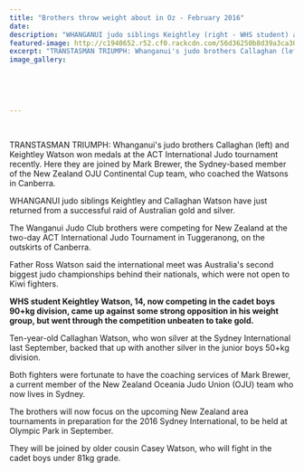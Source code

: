 ```yaml
---
title: "Brothers throw weight about in Oz - February 2016"
date: 
description: "WHANGANUI judo siblings Keightley (right - WHS student) and Callaghan Watson have just returned from a successful raid of Australian gold and silver, Wanganui Chronicle article on 26/2/16..."
featured-image: http://c1940652.r52.cf0.rackcdn.com/56d36250b8d39a3ca3000763/Keightley-Watson-medal-ACT-Int-Judo-T.-26.2.16.jpg
excerpt: "TRANSTASMAN TRIUMPH: Whanganui's judo brothers Callaghan (left) and Keightley Watson won medals at the ACT International Judo tournament recently. Here they are joined by Mark Brewer, the Sydney-based member of the New Zealand OJU Continental Cup team, who coached the Watsons in Canberra."
image_gallery:
    
    
    
    
    
---
```


<p>&nbsp;</p>
<p><span>TRANSTASMAN TRIUMPH: Whanganui's judo brothers Callaghan (left) and Keightley Watson won medals at the ACT International Judo tournament recently. Here they are joined by Mark Brewer, the Sydney-based member of the New Zealand OJU Continental Cup team, who coached the Watsons in Canberra.</span></p>
<p>WHANGANUI judo siblings Keightley and Callaghan Watson have just returned from a successful raid of Australian gold and silver.</p>
<p>The Wanganui Judo Club brothers were competing for New Zealand at the two-day ACT International Judo Tournament in Tuggeranong, on the outskirts of Canberra.</p>
<p>Father Ross Watson said the international meet was Australia's second biggest judo championships behind their nationals, which were not open to Kiwi fighters.</p>
<p><strong>WHS student Keightley Watson, 14, now competing in the cadet boys 90+kg division, came up against some strong opposition in his weight group, but went through the competition unbeaten to take gold.</strong></p>
<p>Ten-year-old Callaghan Watson, who won silver at the Sydney International last September, backed that up with another silver in the junior boys 50+kg division.</p>
<p>Both fighters were fortunate to have the coaching services of Mark Brewer, a current member of the New Zealand Oceania Judo Union (OJU) team who now lives in Sydney.</p>
<p>The brothers will now focus on the upcoming New Zealand area tournaments in preparation for the 2016 Sydney International, to be held at Olympic Park in September.</p>
<p>They will be joined by older cousin Casey Watson, who will fight in the cadet boys under 81kg grade.</p>


